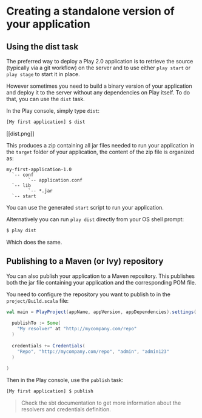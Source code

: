 # Creating a standalone version of your application

## Using the dist task

The preferred way to deploy a Play 2.0 application is to retrieve the source (typically via a git workflow) on the server and to use either `play start` or `play stage` to start it in place.

However sometimes you need to build a binary version of your application and deploy it to the server without any dependencies on Play itself. To do that, you can use the `dist` task.

In the Play console, simply type `dist`:

```bash
[My first application] $ dist
```

[[dist.png]]

This produces a zip containing all jar files needed to run your application in the `target` folder of your application, the content of the zip file is organized as:

```
my-first-application-1.0
  `-- conf
        `-- application.conf
  `-- lib
        `-- *.jar
  `-- start
```

You can use the generated `start` script to run your application.

Alternatively you can run `play dist` directly from your OS shell prompt:

```bash
$ play dist
```

Which does the same.

## Publishing to a Maven (or Ivy) repository

You can also publish your application to a Maven repository. This publishes both the jar file containing your application and the corresponding POM file.

You need to configure the repository you want to publish to in the `project/Build.scala` file:

```scala
val main = PlayProject(appName, appVersion, appDependencies).settings(
  
  publishTo := Some(
    "My resolver" at "http://mycompany.com/repo"
  )
  
  credentials += Credentials(
    "Repo", "http://mycompany.com/repo", "admin", "admin123"
  )
  
)
```

Then in the Play console, use the `publish` task:

```bash
[My first application] $ publish
```

> Check the sbt documentation to get more information about the resolvers and credentials definition.
